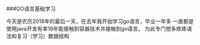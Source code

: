 ###GO语言基础学习

今天是农历2018年的最后一天，在去年我开始学习go语言，毕业一年多
一直都是使用java开发有幸18年能接触到容器技术并接触到go语言。
为此专门想多练练语法和复习（学习）数据结构